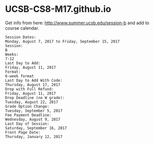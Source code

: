 # UCSB-CS8-M17.github.io


Get info from here:  <http://www.summer.ucsb.edu/session-b> and add to course calendar.

```
Session Dates: 
Monday, August 7, 2017 to Friday, September 15, 2017
Session: 
B
Weeks: 
7-12
Last Day to Add: 
Friday, August 11, 2017
Format: 
6-week format
Last Day to Add With Code: 
Thursday, August 17, 2017
Drop with Full Refund: 
Friday, August 11, 2017
Drop Deadline (no W grade): 
Tuesday, August 22, 2017
Grade Option Change: 
Tuesday, September 5, 2017
Fee Payment Deadline: 
Wednesday, August 9, 2017
Last Day of Session: 
Saturday, September 16, 2017
Front Page Date: 
Thursday, January 12, 2017
```
